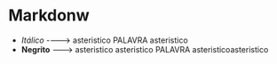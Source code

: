 # Markdonw

 - *Itálico*  ----> asteristico PALAVRA asteristico
 - **Negrito** ---> asteristico asteristico PALAVRA asteristicoasteristico
